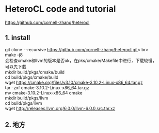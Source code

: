 # HeteroCL code and tutorial

https://github.com/cornell-zhang/heterocl 
## 1. install  
git clone --recursive https://github.com/cornell-zhang/heterocl.git< br>
make -j8  
会检查cmake和llvm的版本是否ok，在pks/cmake/Makefile中进行，下载较慢，可以先下载  
mkdir build/pkgs/cmake/build  
cd build/pkgs/cmake/build  
wget https://cmake.org/files/v3.10/cmake-3.10.2-Linux-x86_64.tar.gz  
tar -zxf cmake-3.10.2-Linux-x86_64.tar.gz  
mv cmake-3.10.2-Linux-x86_64 cmake  
mkdir build/pkgs/llvm  
cd build/pkgs/llvm  
wget http://releases.llvm.org/6.0.0/llvm-6.0.0.src.tar.xz  

## 2. 地方 

